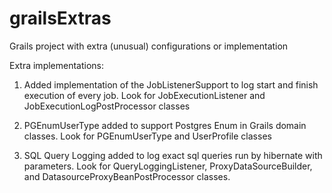 # grailsExtras
Grails project with extra (unusual) configurations or implementation

Extra implementations:

1. Added implementation of the JobListenerSupport to log start and finish execution of every job. Look for JobExecutionListener and JobExecutionLogPostProcessor classes

2. PGEnumUserType added to support Postgres Enum in Grails domain classes. Look for PGEnumUserType and UserProfile classes

3. SQL Query Logging added to log exact sql queries run by hibernate with parameters. Look for QueryLoggingListener, ProxyDataSourceBuilder, and DatasourceProxyBeanPostProcessor classes.
